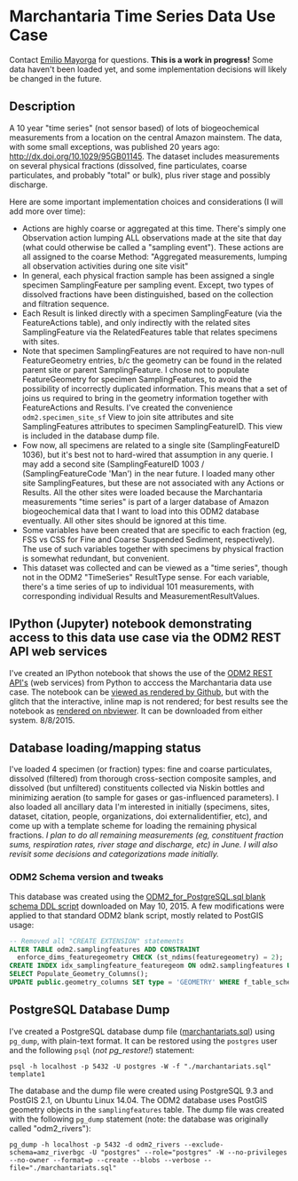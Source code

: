 # Marchantaria Time Series Data Use Case
Contact [Emilio Mayorga](https://github.com/emiliom) for questions. **This is a work in progress!** Some data haven't been loaded yet, and some implementation decisions will likely be changed in the future.

## Description
A 10 year "time series" (not sensor based) of lots of biogeochemical measurements from a location on the central Amazon mainstem. The data, with some small exceptions, was published 20 years ago: http://dx.doi.org/10.1029/95GB01145. The dataset includes measurements on several physical fractions (dissolved, fine particulates, coarse particulates, and probably "total" or bulk), plus river stage and possibly discharge.

Here are some important implementation choices and considerations (I will add more over time):
- Actions are highly coarse or aggregated at this time. There's simply one Observation action lumping ALL observations made at the site that day (what could otherwise be called a "sampling event"). These actions are all assigned to the coarse Method:  "Aggregated measurements, lumping all observation activities during one site visit"
- In general, each physical fraction sample has been assigned a single specimen SamplingFeature per sampling event. Except, two types of dissolved fractions have been distinguished, based on the collection and filtration sequence.
- Each Result is linked directly with a specimen SamplingFeature (via the FeatureActions table), and only indirectly with the related sites SamplingFeature via the RelatedFeatures table that relates specimens with sites.
- Note that specimen SamplingFeatures are not required to have non-null FeatureGeometry entries, b/c the geometry can be found in the related parent site or parent SamplingFeature. I chose not to populate FeatureGeometry for specimen SamplingFeatures, to avoid the possibility of incorrectly duplicated information. This means that a set of joins us required to bring in the geometry information together with FeatureActions and Results. I've created the convenience `odm2.specimen_site_sf` View to join site attributes and site SamplingFeatures attributes to specimen SamplingFeatureID. This view is included in the database dump file.
- Fow now, all specimens are related to a single site (SamplingFeatureID 1036), but it's best not to hard-wired that assumption in any querie. I may add a second site (SamplingFeatureID 1003 / (SamplingFeatureCode 'Man') in the near future. I loaded many other site SamplingFeatures, but these are not associated with any Actions or Results. All the other sites were loaded because the Marchantaria measurements "time series" is part of a larger database of Amazon biogeochemical data that I want to load into this ODM2 database eventually. All other sites should be ignored at this time.
- Some variables have been created that are specific to each fraction (eg, FSS vs CSS for Fine and Coarse Suspended Sediment, respectively). The use of such variables together with specimens by physical fraction is somewhat redundant, but convenient.
- This dataset was collected and can be viewed as a "time series", though not in the ODM2 "TimeSeries" ResultType sense. For each variable, there's a time series of up to individual 101 measurements, with corresponding individual Results and MeasurementResultValues.

## IPython (Jupyter) notebook demonstrating access to this data use case via the ODM2 REST API web services
I've created an IPython notebook that shows the use of the [ODM2 REST API's](http://sis-devel.cloudapp.net/docs/) (web services) from Python to acccess the Marchantaria data use case. The notebook can be [viewed as rendered by Github](https://github.com/BiG-CZ/BiG-CZ-Toolbox/blob/master/ipynotebooks/ODM2RESTdemo_MarchantariaUseCase.ipynb), but with the glitch that the interactive, inline map is not rendered; for best results see the notebook as [rendered on nbviewer](http://nbviewer.ipython.org/github/BiG-CZ/BiG-CZ-Toolbox/blob/master/ipynotebooks/ODM2RESTdemo_MarchantariaUseCase.ipynb). It can be downloaded from either system. 8/8/2015.

## Database loading/mapping status
I've loaded 4 specimen (or fraction) types: fine and coarse particulates, dissolved (filtered) from thorough cross-section composite samples, and dissolved (but unfiltered) constituents collected via Niskin bottles and minimizing aeration (to sample for gases or gas-influenced parameters). I also loaded all ancillary data I'm interested in initially (specimens, sites, dataset, citation, people, organizations, doi externalidentifier, etc), and come up with a template scheme for loading the remaining physical fractions. *I plan to do all remaining measurements (eg, constituent fraction sums, respiration rates, river stage and discharge, etc) in June. I will also revisit some decisions and categorizations made initially.*

### ODM2 Schema version and tweaks
This database was created using the [ODM2_for_PostgreSQL.sql blank schema DDL script](https://github.com/ODM2/ODM2/blob/master/src/blank_schema_scripts/postgresql/ODM2_for_PostgreSQL.sql) downloaded on May 10, 2015. A few modifications were applied to that standard ODM2 blank script, mostly related to PostGIS usage:
```sql
-- Removed all "CREATE EXTENSION" statements
ALTER TABLE odm2.samplingfeatures ADD CONSTRAINT 
  enforce_dims_featuregeometry CHECK (st_ndims(featuregeometry) = 2);
CREATE INDEX idx_samplingfeature_featuregeom ON odm2.samplingfeatures USING gist (featuregeometry);
SELECT Populate_Geometry_Columns();
UPDATE public.geometry_columns SET type = 'GEOMETRY' WHERE f_table_schema = 'odm2' AND f_table_name = 'samplingfeatures';
```

## PostgreSQL Database Dump
I've created a PostgreSQL database dump file ([marchantariats.sql](marchantariats.sql)) using `pg_dump`, with plain-text format. It can be restored using the `postgres` user and the following `psql` (*not pg_restore!*) statement:
```
psql -h localhost -p 5432 -U postgres -W -f "./marchantariats.sql" template1
```
The database and the dump file were created using PostgreSQL 9.3 and PostGIS 2.1, on Ubuntu Linux 14.04. The ODM2 database uses PostGIS geometry objects in the `samplingfeatures` table. The dump file was created with the following `pg_dump` statement (note: the database was originally called "odm2_rivers"):
```
pg_dump -h localhost -p 5432 -d odm2_rivers --exclude-schema=amz_riverbgc -U "postgres" --role="postgres" -W --no-privileges --no-owner --format=p --create --blobs --verbose --file="./marchantariats.sql"
```
